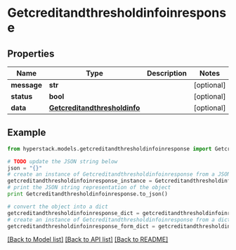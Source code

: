 # Getcreditandthresholdinfoinresponse


## Properties

Name | Type | Description | Notes
------------ | ------------- | ------------- | -------------
**message** | **str** |  | [optional] 
**status** | **bool** |  | [optional] 
**data** | [**Getcreditandthresholdinfo**](Getcreditandthresholdinfo.md) |  | [optional] 

## Example

```python
from hyperstack.models.getcreditandthresholdinfoinresponse import Getcreditandthresholdinfoinresponse

# TODO update the JSON string below
json = "{}"
# create an instance of Getcreditandthresholdinfoinresponse from a JSON string
getcreditandthresholdinfoinresponse_instance = Getcreditandthresholdinfoinresponse.from_json(json)
# print the JSON string representation of the object
print Getcreditandthresholdinfoinresponse.to_json()

# convert the object into a dict
getcreditandthresholdinfoinresponse_dict = getcreditandthresholdinfoinresponse_instance.to_dict()
# create an instance of Getcreditandthresholdinfoinresponse from a dict
getcreditandthresholdinfoinresponse_form_dict = getcreditandthresholdinfoinresponse.from_dict(getcreditandthresholdinfoinresponse_dict)
```
[[Back to Model list]](../README.md#documentation-for-models) [[Back to API list]](../README.md#documentation-for-api-endpoints) [[Back to README]](../README.md)


